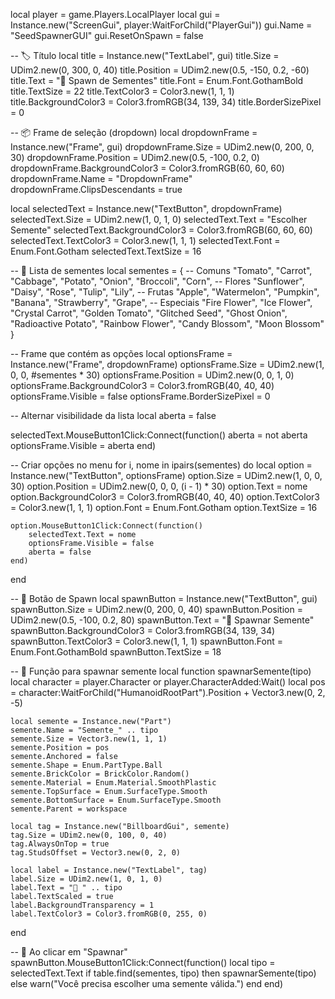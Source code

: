 local player = game.Players.LocalPlayer
local gui = Instance.new("ScreenGui", player:WaitForChild("PlayerGui"))
gui.Name = "SeedSpawnerGUI"
gui.ResetOnSpawn = false

-- 🏷 Título
local title = Instance.new("TextLabel", gui)
title.Size = UDim2.new(0, 300, 0, 40)
title.Position = UDim2.new(0.5, -150, 0.2, -60)
title.Text = "🌱 Spawn de Sementes"
title.Font = Enum.Font.GothamBold
title.TextSize = 22
title.TextColor3 = Color3.new(1, 1, 1)
title.BackgroundColor3 = Color3.fromRGB(34, 139, 34)
title.BorderSizePixel = 0

-- 📦 Frame de seleção (dropdown)
local dropdownFrame = Instance.new("Frame", gui)
dropdownFrame.Size = UDim2.new(0, 200, 0, 30)
dropdownFrame.Position = UDim2.new(0.5, -100, 0.2, 0)
dropdownFrame.BackgroundColor3 = Color3.fromRGB(60, 60, 60)
dropdownFrame.Name = "DropdownFrame"
dropdownFrame.ClipsDescendants = true

local selectedText = Instance.new("TextButton", dropdownFrame)
selectedText.Size = UDim2.new(1, 0, 1, 0)
selectedText.Text = "Escolher Semente"
selectedText.BackgroundColor3 = Color3.fromRGB(60, 60, 60)
selectedText.TextColor3 = Color3.new(1, 1, 1)
selectedText.Font = Enum.Font.Gotham
selectedText.TextSize = 16

-- 🌾 Lista de sementes
local sementes = {
    -- Comuns
    "Tomato", "Carrot", "Cabbage", "Potato", "Onion", "Broccoli", "Corn",
    -- Flores
    "Sunflower", "Daisy", "Rose", "Tulip", "Lily",
    -- Frutas
    "Apple", "Watermelon", "Pumpkin", "Banana", "Strawberry", "Grape",
    -- Especiais
    "Fire Flower", "Ice Flower", "Crystal Carrot", "Golden Tomato",
    "Glitched Seed", "Ghost Onion", "Radioactive Potato", "Rainbow Flower",
    "Candy Blossom", "Moon Blossom"
}

-- Frame que contém as opções
local optionsFrame = Instance.new("Frame", dropdownFrame)
optionsFrame.Size = UDim2.new(1, 0, 0, #sementes * 30)
optionsFrame.Position = UDim2.new(0, 0, 1, 0)
optionsFrame.BackgroundColor3 = Color3.fromRGB(40, 40, 40)
optionsFrame.Visible = false
optionsFrame.BorderSizePixel = 0

-- Alternar visibilidade da lista
local aberta = false

selectedText.MouseButton1Click:Connect(function()
	aberta = not aberta
	optionsFrame.Visible = aberta
end)

-- Criar opções no menu
for i, nome in ipairs(sementes) do
	local option = Instance.new("TextButton", optionsFrame)
	option.Size = UDim2.new(1, 0, 0, 30)
	option.Position = UDim2.new(0, 0, 0, (i - 1) * 30)
	option.Text = nome
	option.BackgroundColor3 = Color3.fromRGB(40, 40, 40)
	option.TextColor3 = Color3.new(1, 1, 1)
	option.Font = Enum.Font.Gotham
	option.TextSize = 16

	option.MouseButton1Click:Connect(function()
		selectedText.Text = nome
		optionsFrame.Visible = false
		aberta = false
	end)
end

-- 🌿 Botão de Spawn
local spawnButton = Instance.new("TextButton", gui)
spawnButton.Size = UDim2.new(0, 200, 0, 40)
spawnButton.Position = UDim2.new(0.5, -100, 0.2, 80)
spawnButton.Text = "🌱 Spawnar Semente"
spawnButton.BackgroundColor3 = Color3.fromRGB(34, 139, 34)
spawnButton.TextColor3 = Color3.new(1, 1, 1)
spawnButton.Font = Enum.Font.GothamBold
spawnButton.TextSize = 18

-- 🚀 Função para spawnar semente
local function spawnarSemente(tipo)
	local character = player.Character or player.CharacterAdded:Wait()
	local pos = character:WaitForChild("HumanoidRootPart").Position + Vector3.new(0, 2, -5)

	local semente = Instance.new("Part")
	semente.Name = "Semente_" .. tipo
	semente.Size = Vector3.new(1, 1, 1)
	semente.Position = pos
	semente.Anchored = false
	semente.Shape = Enum.PartType.Ball
	semente.BrickColor = BrickColor.Random()
	semente.Material = Enum.Material.SmoothPlastic
	semente.TopSurface = Enum.SurfaceType.Smooth
	semente.BottomSurface = Enum.SurfaceType.Smooth
	semente.Parent = workspace

	local tag = Instance.new("BillboardGui", semente)
	tag.Size = UDim2.new(0, 100, 0, 40)
	tag.AlwaysOnTop = true
	tag.StudsOffset = Vector3.new(0, 2, 0)

	local label = Instance.new("TextLabel", tag)
	label.Size = UDim2.new(1, 0, 1, 0)
	label.Text = "🌱 " .. tipo
	label.TextScaled = true
	label.BackgroundTransparency = 1
	label.TextColor3 = Color3.fromRGB(0, 255, 0)
end

-- 🎯 Ao clicar em "Spawnar"
spawnButton.MouseButton1Click:Connect(function()
	local tipo = selectedText.Text
	if table.find(sementes, tipo) then
		spawnarSemente(tipo)
	else
		warn("Você precisa escolher uma semente válida.")
	end
end)
